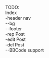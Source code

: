 TODO:<br/>
Index<br/>
-header nav<br/>
--bg<br/>
--footer<br/>
-rep Post<br/>
-edit Post<br/>
-del Post<br/>
--BBCode support<br/>